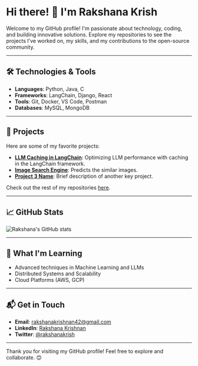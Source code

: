 # Hi there! 👋 I'm Rakshana Krish

Welcome to my GitHub profile! I'm passionate about technology, coding, and building innovative solutions. Explore my repositories to see the projects I’ve worked on, my skills, and my contributions to the open-source community.

---

## 🛠️ Technologies & Tools

- **Languages**: Python, Java, C  
- **Frameworks**: LangChain, Django, React  
- **Tools**: Git, Docker, VS Code, Postman  
- **Databases**: MySQL, MongoDB  

---

## 🌟 Projects

Here are some of my favorite projects:

- [**LLM Caching in LangChain**](https://github.com/rakshanakrish/LLM-caching-in-langchain): Optimizing LLM performance with caching in the LangChain framework.  
- [**Image Search Engine**](https://github.com/rakshanakrish/ImageSearchEngine1): Predicts the similar images.  
- [**Project 3 Name**](#): Brief description of another key project.  

Check out the rest of my repositories [here](https://github.com/rakshanakrish?tab=repositories).

---

## 📈 GitHub Stats

![Rakshana's GitHub stats](https://github-readme-stats.vercel.app/api?username=rakshanakrish&show_icons=true&theme=radical)

---

## 🚀 What I'm Learning

- Advanced techniques in Machine Learning and LLMs
- Distributed Systems and Scalability
- Cloud Platforms (AWS, GCP)

---

## 📬 Get in Touch

- **Email**: [rakshanakrishnan42@gmail.com](mailto:rakshanakrishnan42@gmail.com)
- **LinkedIn**: [Rakshana Krishnan](www.linkedin.com/in/rakshanakrishnan19)
- **Twitter**: [@rakshanakrish]((https://x.com/rakshanakrish))

---

Thank you for visiting my GitHub profile! Feel free to explore and collaborate. 😊
